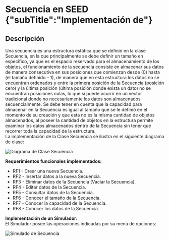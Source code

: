 # Secuencia en SEED {"subTitle":"Implementación de"}

## Descripción

Una secuencia es una estructura estática que se definió en la clase Secuencia, en la que principalmente se debe definir un tamaño en especifico, ya que es el espacio reservado para el almacenamiento de los objetos, el funcionamiento de la secuencia consiste en almacenar sus datos de manera consecutiva en sus posiciones que comienzan desde (0) hasta (el tamaño definido – 1), de manera que en esta estructura los datos no se encuentran ordenados y entre la primera posición de la Secuencia (posición cero) y la última posición (última posición donde exista un dato) no se encuentran posiciones nulas, lo que si puede ocurrir en un vector tradicional donde no necesariamente los datos son almacenados secuencialmente. Se debe tener en cuenta que la capacidad para almacenar en la Secuencia es igual al tamaño que se le definió en el momento de su creación y que esta no es la misma cantidad de objetos almacenados, al poseer la cantidad de objetos en la estructura permite examinar los datos almacenados dentro de la Secuencia sin tener que recorrer toda la capacidad de la estructura.  
La implementación de la Clase Secuencia se ilustra en el siguiente diagrama de clase:  
  

![Diagrama de Clase Secuencia](/assets/images/sequence/Secuencia_10.jpg)

  
**Requerimientos funcionales implementados:**  
- RF1 - Crear una nueva Secuencia.  
- RF2 - Insertar datos a la nueva Secuencia.  
- RF3 - Eliminar datos de la Secuencia (Vaciar la Secuencia).  
- RF4 - Editar datos de la Secuencia.  
- RF5 - Consultar datos de la Secuencia.  
- RF6 - Conocer el tamaño de la Secuencia.  
- RF7 - Conocer la capacidad de la Secuencia.  
- RF8 - Conocer los datos de la Secuencia.  
  
**Implementación de un Simulador:**  
El Simulador posee las operaciones indicadas por su menú de opciones:  
  

![Simulado de Secuencia](/assets/images/sequence/Secuencia_11.jpg)